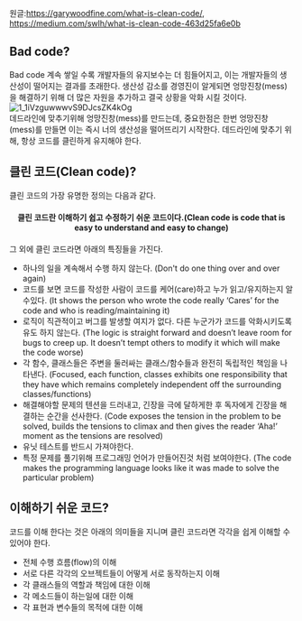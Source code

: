 원글:https://garywoodfine.com/what-is-clean-code/, https://medium.com/swlh/what-is-clean-code-463d25fa6e0b

## Bad code?
Bad code 계속 쌓일 수록 개발자들의 유지보수는 더 힘들어지고, 이는 개발자들의 생산성이 떨어지는 결과를 초래한다. 생산성 감소를 경영진이 알게되면 엉망진창(mess)을 해결하기 위해 더 많은 자원을 추가하고 결국 상황을 악화 시킬 것이다.       
![1_1iVzguwwwvS9DJcsZK4kOg](https://user-images.githubusercontent.com/13589283/156587273-37a08d86-5c46-45c9-b862-3b75fe1b3164.png)        
데드라인에 맞추기위해 엉망진창(mess)를 만드는데, 중요한점은 한번 엉망진창(mess)를 만들면 이는 즉시 너의 생산성을 떨어뜨리기 시작한다. 데드라인에 맞추기 위해, 항상 코드를 클린하게 유지해야 한다.



## 클린 코드(Clean code)?        
클린 코드의 가장 유명한 정의는 다음과 같다.     
<div align="center">
  <h4> 클린 코드란 이해하기 쉽고 수정하기 쉬운 코드이다.(Clean code is code that is easy to understand and easy to change)</h4>
</div>
       
그 외에 클린 코드라면 아래의 특징들을 가진다.
- 하나의 일을 계속해서 수행 하지 않는다. (Don't do one thing over and over again)
- 코드를 보면 코드를 작성한 사람이 코드를 케어(care)하고 누가 읽고/유지하는지 알수있다. (It shows the person who wrote the code really ‘Cares’ for the code and who is reading/maintaining it)
- 로직이 직관적이고 버그를 발생할 여지가 없다. 다른 누군가가 코드를 악화시키도록 유도 하지 않는다. (The logic is straight forward and doesn’t leave room for bugs to creep up. It doesn’t tempt others to modify it which will make the code worse)
- 각 함수, 클래스들은 주변을 둘러싸는 클래스/함수들과 완전히 독립적인 책임을 나타낸다. (Focused, each function, classes exhibits one responsibility that they have which remains completely independent off the surrounding classes/functions)
- 해결해야할 문제의 텐션을 드러내고, 긴장을 극에 달하게한 후 독자에게 긴장을 해결하는 순간을 선사한다. (Code exposes the tension in the problem to be solved, builds the tensions to climax and then gives the reader ‘Aha!’ moment as the tensions are resolved)
- 유닛 테스트를 반드시 가져야한다.
- 특정 문제를 풀기위해 프로그래밍 언어가 만들어진것 처럼 보여야한다. (The code makes the programming language looks like it was made to solve the particular problem) 


## 이해하기 쉬운 코드?
코드를 이해 한다는 것은 아래의 의미들을 지니며 클린 코드라면 각각을 쉽게 이해할 수 있어야 한다.    
- 전체 수행 흐름(flow)의 이해
- 서로 다른 각각의 오브젝트들이 어떻게 서로 동작하는지 이해
- 각 클래스들의 역할과 책임에 대한 이해
- 각 메소드들이 하는일에 대한 이해
- 각 표현과 변수들의 목적에 대한 이해 
